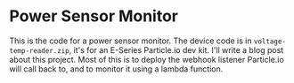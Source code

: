 # Power Sensor Monitor

This is the code for a power sensor monitor.  The device code is in `voltage-temp-reader.zip`, it's for an E-Series Particle.io dev kit.  I'll write a blog post about this project.  Most of this is to deploy the webhook listener Particle.io will call back to, and to monitor it using a lambda function.
